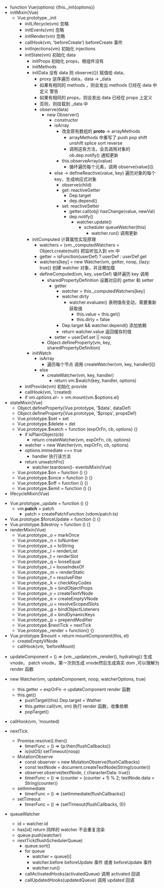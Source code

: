 - function Vue(options) {this._init(options)}
- initMixin(Vue)
  - Vue.prototype._init
    - initLifecycle(vm) 忽略
    - initEvents(vm) 忽略
    - initRender(vm) 忽略
    - callHook(vm, 'beforeCreate') beforeCreate 事件
    - initInjections(vm) 初始化 injections
    - initState(vm) 初始化 data
      - initProps 初始化 props，根组件没有
      - initMethods
      - initData 没有 data 则 observe({}) 赋值给 data、
        - proxy 逆序遍历 data，data -> _data
        - 如果有相同的 methods ，则会发出 methods 已经在 data 中定义 警告
        - 如果有相同的 props，则会发出 data 已经在 props 上定义
        - 否则，则挂载到 _data 中
        - observe(data)
          - new Observer()
            - constructor
            - isArray 
              - 改变原有数组的 __proto__ -> arrayMethods
                - arrayMethods 中重写了 push pop shift unshift splice sort reverse
                - 调用这些方法，会去调用对象的 ob.dep.notify() 通知更新
              - this.observeArray(value)
                - 循环遍历每个元素，调用 observe(value[i])
            - else -> defineReactive(value, key) 遍历对象的每个key，生成响应式对象
              - observe(child)
              - get: reactiveGetter
                - Dep.target
                - dep.depend()
              - set: reactiveSetter
                - getter.call(obj) hasChange(value, newVal)
                - dep.notify()
                  - watcher.update()
                    - scheduler queueWatcher(this)
                      - watcher.run() 调用更新
      - initComputed 计算属性实现原理
        - watchers = (vm._computedWatchers = Object.create(null)) 把监听加入到 vm 中
        - getter = isFunction(userDef) ? userDef : userDef.get
        - watchers[key] = new Watcher(vm, getter, noop, {lazy: true}) 创建 watcher 对象，并且懒加载
        - defineComputed(vm, key, userDef) 循环遍历 key 调用 
          - sharedPropertyDefinition 设置对应的 getter 和 setter
            - getter
              - watcher = this._computedWatchers[key]
              - watcher.dirty 
                - watcher.evaluate() 表明值有变动，需要重新获取值
                  - this.value = this.get()
                  - this.dirty = false
              - Dep.target && watcher.depend() 添加依赖
              - return watcher.value 返回缓存的值
            - setter = userDef.set || noop
          - Object.defineProperty(vm, key, sharedPropertyDefinition)
      - initWatch
        - isArray
          - 遍历每个节点 调用 createWatcher(vm, key, handler[i])
        - else
          - createWatcher(vm, key, handler)
            - return vm.$watch(key, handler, options)
    - initProvide(vm) 初始化 provide
    - callHook(vm, 'created)
    - if vm.$options.el -> vm.$mount(vm.$options.el)
- stateMixin(Vue)
  - Object.defineProperty(Vue.prototype, '$data', dataDef)
  - Object.defineProperty(Vue.prototype, '$props', propsDef) 
  - Vue.prototype.$set = set
  - Vue.prototype.$delete = del
  - Vue.prototype.$watch = function (expOrFn, cb, options) {}
    - if isPlainObject(cb)
      - return createWatcher(vm, expOrFn, cb, options)
    - watcher = new Watcher(vm, expOrFn, cb, options)
    - options.immediate === true
      - handler 执行该方法
    - return unwatchFn()
      - watcher.teardown()- eventsMixin(Vue)
  - Vue.prototype.$on = function () {}
  - Vue.prototype.$once = function () {}
  - Vue.prototype.$off = function () {}
  - Vue.prototype.$emit = function () {}
- lifecycleMixin(Vue)

[//]: # (TODO _update patch 函数在这里)
  - Vue.prototype._update = function () {}
    - vm.__patch__ = patch
      - patch = createPatchFunction (vdom/patch.ts)
  - Vue.prototype.$forceUpdate = function () {}
  - Vue.prototype.$destroy = function () {}
- renderMixin(Vue)
  - Vue.prototype._o = markOnce
  - Vue.prototype._n = toNumber
  - Vue.prototype._s = toString
  - Vue.prototype._l = renderList
  - Vue.prototype._t = renderSlot
  - Vue.prototype._q = looseEqual
  - Vue.prototype._i = looseIndexOf
  - Vue.prototype._m = renderStatic
  - Vue.prototype._f = resolveFilter
  - Vue.prototype._k = checkKeyCodes
  - Vue.prototype._b = bindObjectProps
  - Vue.prototype._v = createTextVNode
  - Vue.prototype._e = createEmptyVNode
  - Vue.prototype._u = resolveScopedSlots
  - Vue.prototype._g = bindObjectListeners
  - Vue.prototype._d = bindDynamicKeys
  - Vue.prototype._p = prependModifier
  - Vue.prototype.$nextTick = nextTick
  - Vue.prototype._render = function() {}
- Vue.prototype.$mount = return mountComponent(this, el)
  - createEmptyVNode
  - callHook(vm, 'beforeMount)

[//]: # (TODO _update patch 函数在这里)
  - updateComponent = () => {vm._update(vm._render(), hydrating)} 生成 vnode， patch vnode，第一次则生成 vnode然后生成真实 dom ,可以理解为 render 函数
  - new Watcher(vm, updateComponent, noop, watcherOptions, true)
    - this.getter = expOrFn -> updateComponent render 函数
    - this.get()
      - pushTarget(this) Dep.target = Wather
      - this.getter.call(vm, vm) 执行 render 函数，收集依赖
      - popTarget()
  - callHook(vm, 'mounted)

- nextTick
  - Promise.resolve().then()
    - timerFunc = () => {p.then(flushCallbacks)}
    - is(isIOS) setTimeout(noop)
  - MutationObserve
    - const observer = new MutationObserve(flushCallbacks)
    - const textNode = document.createTextNode(String(counter))
    - observer.observe(textNode, { characterData: true})
    - timerFunc = () => {counter = (counter + 1) % 2; textNode.data = String(counter)}
  - setImmediate
    - timerFunc = () => {setImmediate(flushCallbacks)}
  - setTimeout
    - timerFunc = () => {setTimeout(flushCallbacks, 0)}

- queueWatcher
  - id = watcher.id
  - has[id] return 同样的 watcher 不会重复渲染
  - queue.push(watcher)
  - nextTick(flushSchedulerQueue)
    - queue.sort()
    - for queue
      - watcher = queue[i]
      - watcher.before beforeUpdate 事件 或者 beforeUpdate 事件
      - watcher.run()
    - callActivatedHooks(activatedQueue) 调用 activated 回调
    - callUpdatedHooks(updatedQueue) 调用 updated 回调
